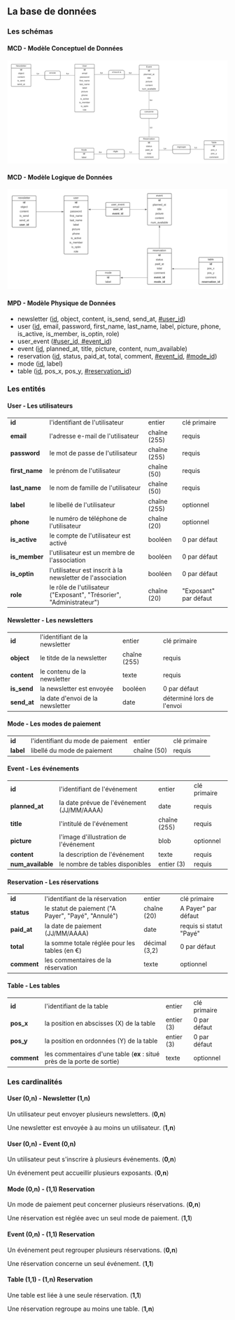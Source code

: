 ## La base de données

### Les schémas

#### MCD - Modèle Conceptuel de Données

![MCD](docs/diagrams/MCD.png)

#### MCD - Modèle Logique de Données

![MLD](docs/diagrams/MLD.png)

#### MPD - Modèle Physique de Données

- newsletter (<u>id</u>, object, content, is_send, send_at, <u>#user_id</u>)
- user (<u>id</u>, email, password, first_name, last_name, label, picture, phone, is_active, is_member, is_optin, role)
- user_event (<u>#user_id, #event_id</u>)
- event (<u>id</u>, planned_at, title, picture, content, num_available)
- reservation (<u>id</u>, status, paid_at, total, comment, <u>#event_id</u>, <u>#mode_id</u>)
- mode (<u>id</u>, label)
- table (<u>id</u>, pos_x, pos_y, <u>#reservation_id</u>)

### Les entités

#### User - Les utilisateurs

|||||
|-|-|-|-|
|**id**|l'identifiant de l'utilisateur|entier|clé primaire|
|**email**|l'adresse e-mail de l'utilisateur|chaîne (255)|requis|
|**password**|le mot de passe de l'utilisateur|chaîne (255)|requis|
|**first_name**|le prénom de l'utilisateur|chaîne (50)|requis|
|**last_name**|le nom de famille de l'utilisateur|chaîne (50)|requis|
|**label**|le libellé de l'utilisateur|chaîne (255)|optionnel|
|**phone**|le numéro de téléphone de l'utilisateur|chaîne (20)|optionnel|
|**is_active**|le compte de l'utilisateur est activé|booléen|0 par défaut|
|**is_member**|l'utilisateur est un membre de l'association|booléen|0 par défaut|
|**is_optin**|l'utilisateur est inscrit à la newsletter de l'association|booléen|0 par défaut|
|**role**|le rôle de l'utilisateur ("Exposant", "Trésorier", "Administrateur")|chaîne (20)|"Exposant" par défaut|

#### Newsletter - Les newsletters

|||||
|-|-|-|-|
|**id**|l'identifiant de la newsletter|entier|clé primaire|
|**object**|le titde de la newsletter|chaîne (255)|requis|
|**content**|le contenu de la newsletter|texte|requis|
|**is_send**|la newsletter est envoyée|booléen|0 par défaut|
|**send_at**|la date d'envoi de la newsletter|date|déterminé lors de l'envoi|

#### Mode - Les modes de paiement

|||||
|-|-|-|-|
|**id**|l'identifiant du mode de paiement|entier|clé primaire|
|**label**|libellé du mode de paiement|chaîne (50)|requis|

#### Event - Les événements

|||||
|-|-|-|-|
|**id**|l'identifiant de l'événement|entier|clé primaire|
|**planned_at**|la date prévue de l'événement (JJ/MM/AAAA)|date|requis|
|**title**|l'intitulé de l'événement|chaîne (255)|requis|
|**picture**|l'image d'illustration de l'événement|blob|optionnel|
|**content**|la description de l'événement|texte|requis|
|**num_available**|le nombre de tables disponibles|entier (3)|requis|

#### Reservation - Les réservations

|||||
|-|-|-|-|
|**id**|l'identifiant de la réservation|entier|clé primaire|
|**status**|le statut de paiement ("A Payer", "Payé", "Annulé")|chaîne (20)|A Payer" par défaut|
|**paid_at**|la date de paiement (JJ/MM/AAAA)|date|requis si statut "Payé"|
|**total**|la somme totale réglée pour les tables (en €)|décimal (3,2)|0 par défaut|
|**comment**|les commentaires de la réservation|texte|optionnel|

#### Table - Les tables

|||||
|-|-|-|-|
|**id**|l'identifiant de la table|entier|clé primaire|
|**pos_x**|la position en abscisses (X) de la table|entier (3)|0 par défaut|
|**pos_y**|la position en ordonnées (Y) de la table|entier (3)|0 par défaut|
|**comment**|les commentaires d'une table (**ex** : situé près de la porte de sortie)|texte|optionnel|

### Les cardinalités

#### User (0,n) - Newsletter (1,n)

Un utilisateur peut envoyer plusieurs newsletters. (**0,n**)

Une newsletter est envoyée à au moins un utilisateur. (**1,n**)

#### User (0,n) - Event (0,n)

Un utilisateur peut s'inscrire à plusieurs événements. (**0,n**)

Un événement peut accueillir plusieurs exposants. (**0,n**)

#### Mode (0,n) - (1,1) Reservation

Un mode de paiement peut concerner plusieurs réservations. (**0,n**)

Une réservation est réglée avec un seul mode de paiement. (**1,1**)

#### Event (0,n) - (1,1) Reservation

Un événement peut regrouper plusieurs réservations. (**0,n**)

Une réservation concerne un seul événement. (**1,1**)

#### Table (1,1) - (1,n) Reservation

Une table est liée à une seule réservation. (**1,1**)

Une réservation regroupe au moins une table. (**1,n**)